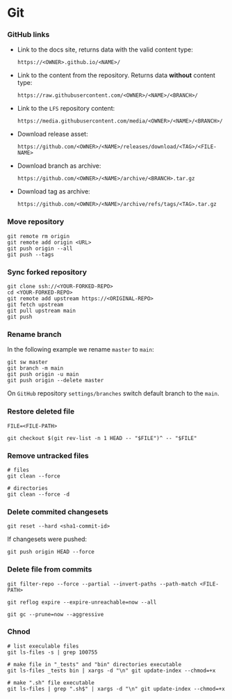 # Git

### GitHub links

-   Link to the docs site, returns data with the valid content type:

    ```text
    https://<OWNER>.github.io/<NAME>/
    ```

-   Link to the content from the repository. Returns data **without** content type:

    ```text
    https://raw.githubusercontent.com/<OWNER>/<NAME>/<BRANCH>/
    ```

-   Link to the `LFS` repository content:

    ```text
    https://media.githubusercontent.com/media/<OWNER>/<NAME>/<BRANCH>/
    ```

-   Download release asset:

    ```text
    https://github.com/<OWNER>/<NAME>/releases/download/<TAG>/<FILE-NAME>
    ```

-   Download branch as archive:

    ```text
    https://github.com/<OWNER>/<NAME>/archive/<BRANCH>.tar.gz
    ```

-   Download tag as archive:

    ```text
    https://github.com/<OWNER>/<NAME>/archive/refs/tags/<TAG>.tar.gz
    ```

### Move repository

```shell
git remote rm origin
git remote add origin <URL>
git push origin --all
git push --tags
```

### Sync forked repository

```shell
git clone ssh://<YOUR-FORKED-REPO>
cd <YOUR-FORKED-REPO>
git remote add upstream https://<ORIGINAL-REPO>
git fetch upstream
git pull upstream main
git push

```

### Rename branch

In the following example we rename `master` to `main`:

```shell
git sw master
git branch -m main
git push origin -u main
git push origin --delete master
```

On `GitHub` repository `settings/branches` switch default branch to the `main`.

### Restore deleted file

```shell
FILE=<FILE-PATH>

git checkout $(git rev-list -n 1 HEAD -- "$FILE")^ -- "$FILE"
```

### Remove untracked files

```shell
# files
git clean --force

# directories
git clean --force -d
```

### Delete commited changesets

```shell
git reset --hard <sha1-commit-id>
```

If changesets were pushed:

```shell
git push origin HEAD --force
```

### Delete file from commits

```shell
git filter-repo --force --partial --invert-paths --path-match <FILE-PATH>

git reflog expire --expire-unreachable=now --all

git gc --prune=now --aggressive
```

### Chnod

```shell
# list execulable files
git ls-files -s | grep 100755

# make file in "_tests" and "bin" directories executable
git ls-files _tests bin | xargs -d "\n" git update-index --chmod=+x

# make ".sh" file executable
git ls-files | grep ".sh$" | xargs -d "\n" git update-index --chmod=+x
```

